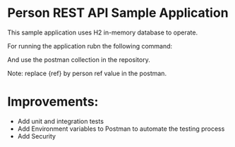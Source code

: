 # Person REST API Sample Application

This sample application uses H2 in-memory database to operate.

For running the application rubn the following command:

And use the postman collection in the repository.

Note: replace {ref} by person ref value in the postman.


# Improvements:

- Add unit and integration tests
- Add Environment variables to Postman to automate the testing process
- Add Security

